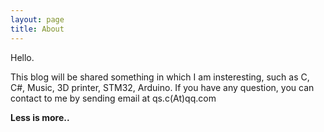 ```yaml
---
layout: page
title: About
---
```


Hello.

This blog will be shared something in which I am insteresting, such as C, C#, Music, 3D printer, STM32, Arduino. If you have any question, you can contact to me by sending email at qs.c(At)qq.com

**Less is more..**
